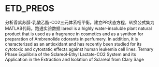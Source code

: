 # ETD_PREOS
分析香紫苏醇-乳酸乙酯-CO2三元体系相平衡，建立PR状态方程，转换公式集为MATLAB代码，跑通实验数据
lareol is a highly water-insoluble plant natural product that is used as a fragrance in cosmetics and as a
synthon for preparation of Ambrenolide odorants in perfumery. In addition, it is
characterized as an antioxidant and has recently been studied for its cytotoxic and cytostatic
effects against human leukemia cell lines. 
Ternary Phase Equilibria of the Sclareol-Ethyl Lactate-CO2 System
and its Application in the Extraction and Isolation of Sclareol from Clary Sage
